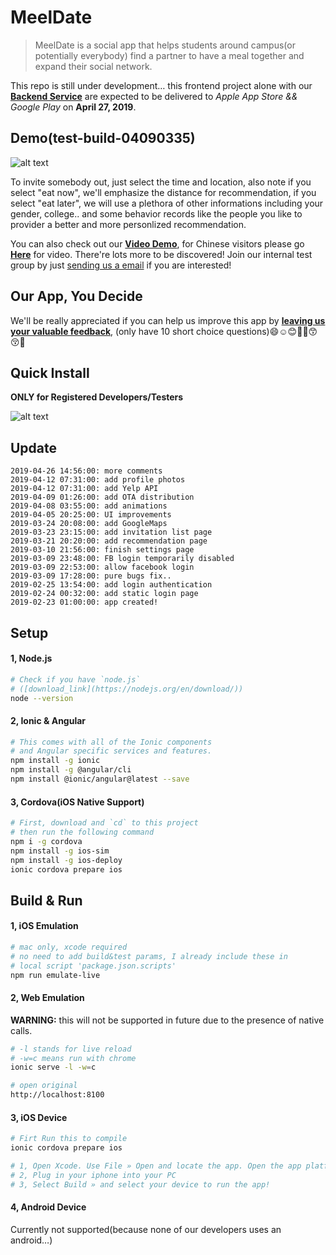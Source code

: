 # MeelDate

> MeelDate is a social app that helps students around campus(or potentially everybody) find a partner to have a meal together and expand their social network.

This repo is still under development… this frontend project alone with our [**Backend Service**](https://github.com/xiaoxiao33/recommendation) are expected to be delivered to *Apple App Store && Google Play* on **April 27, 2019**.

## Demo(test-build-04090335)

![alt text](https://github.com/adamzjk/MealDateFrontEnd/blob/master/screenshots/demo2.jpg "Demo")

To invite somebody out, just select the time and location, also note if you select "eat now", we'll emphasize the distance for recommendation, if you select "eat later", we will use a plethora of other informations including your gender, college.. and some behavior records like the people you like to provider a better and more personlized recommendation.

You can also check out our [**Video Demo**](https://youtu.be/mXjbKRyk4Zs), for Chinese visitors please go [**Here**](https://showmore.com/zh/u/mwk2n6s) for video. There're lots more to be discovered! Join our internal test group by just [sending us a email](jingkuan.zhang@yale.edu) if you are interested!

## Our App, You Decide

We'll be really appreciated if you can help us improve this app by [**leaving us your valuable feedback**](https://docs.google.com/forms/d/e/1FAIpQLSewlLvO2ZD1CiCeyDEw006TvVNfwBP0HOwXAutI-XjXQj-BkQ/viewform?vc=0&c=0&w=1), (only have 10 short choice questions)😄☺️😊🙏🤣😙😚🤑

## Quick Install

**ONLY for Registered Developers/Testers**

![alt text](https://github.com/adamzjk/MealDateFrontEnd/blob/master/replease/install.png "Scan QR code using iPhone camera to install")

## Update

```
2019-04-26 14:56:00: more comments
2019-04-12 07:31:00: add profile photos
2019-04-12 07:31:00: add Yelp API
2019-04-09 01:26:00: add OTA distribution
2019-04-08 03:55:00: add animations
2019-04-05 20:25:00: UI improvements
2019-03-24 20:08:00: add GoogleMaps
2019-03-23 23:15:00: add invitation list page
2019-03-21 20:20:00: add recommendation page
2019-03-10 21:56:00: finish settings page
2019-03-09 23:48:00: FB login temporarily disabled
2019-03-09 22:53:00: allow facebook login
2019-03-09 17:28:00: pure bugs fix..
2019-02-25 13:54:00: add login authentication
2019-02-24 00:32:00: add static login page
2019-02-23 01:00:00: app created!
```

## Setup

#### 1, Node.js

```bash
# Check if you have `node.js` 
# ([download_link](https://nodejs.org/en/download/))
node --version
```

#### 2, Ionic & Angular

```bash
# This comes with all of the Ionic components 
# and Angular specific services and features.
npm install -g ionic 
npm install -g @angular/cli
npm install @ionic/angular@latest --save
```

#### 3, Cordova(iOS Native Support)

```bash
# First, download and `cd` to this project
# then run the following command
npm i -g cordova
npm install -g ios-sim
npm install -g ios-deploy
ionic cordova prepare ios
```

## Build & Run

#### 1, iOS Emulation

```bash
# mac only, xcode required
# no need to add build&test params, I already include these in
# local script 'package.json.scripts'
npm run emulate-live
```

#### 2, Web Emulation

**WARNING:** this will not be supported in future due to the presence of native calls. 

```bash
# -l stands for live reload
# -w=c means run with chrome
ionic serve -l -w=c

# open original
http://localhost:8100
```

#### 3, iOS Device

```bash
# Firt Run this to compile
ionic cordova prepare ios

# 1, Open Xcode. Use File » Open and locate the app. Open the app platforms/ios directory
# 2, Plug in your iphone into your PC
# 3, Select Build » and select your device to run the app!	
```

#### 4, Android Device

Currently not supported(because none of our developers uses an android…)